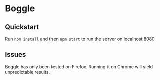 # Boggle
## Quickstart
Run `npm install` and then `npm start` to run the server on localhost:8080

## Issues
Boggle has only been tested on Firefox. Running it on Chrome will yield unpredictable results.